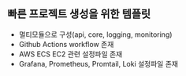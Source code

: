 ## 빠른 프로젝트 생성을 위한 템플릿
- 멀티모듈으로 구성(api, core, logging, monitoring)
- Github Actions workflow 존재
- AWS ECS EC2 관련 설정파일 존재
- Grafana, Prometheus, Promtail, Loki 설정파일 존재

